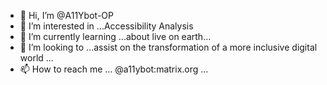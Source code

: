 - 👋 Hi, I’m @A11Ybot-OP
- 👀 I’m interested in ...Accessibility Analysis
- 🌱 I’m currently learning ...about live on earth...
- 💞️ I’m looking to ...assist on the transformation of a more inclusive digital world  ...
- 📫 How to reach me ... @a11ybot:matrix.org ...

<!---
A11Ybot-OP/A11Ybot-OP is a ✨ special ✨ repository because its `README.md` (this file) appears on your GitHub profile.
You can click the Preview link to take a look at your changes.
--->
